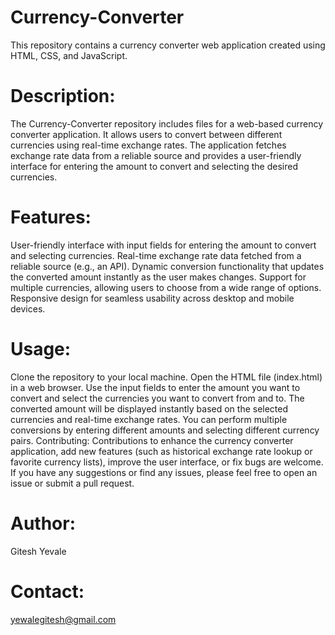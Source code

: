 # Currency-Converter

This repository contains a currency converter web application created using HTML, CSS, and JavaScript.

# Description:
The Currency-Converter repository includes files for a web-based currency converter application. It allows users to convert between different currencies using real-time exchange rates. The application fetches exchange rate data from a reliable source and provides a user-friendly interface for entering the amount to convert and selecting the desired currencies.

# Features:

User-friendly interface with input fields for entering the amount to convert and selecting currencies.
Real-time exchange rate data fetched from a reliable source (e.g., an API).
Dynamic conversion functionality that updates the converted amount instantly as the user makes changes.
Support for multiple currencies, allowing users to choose from a wide range of options.
Responsive design for seamless usability across desktop and mobile devices.

# Usage:

Clone the repository to your local machine.
Open the HTML file (index.html) in a web browser.
Use the input fields to enter the amount you want to convert and select the currencies you want to convert from and to.
The converted amount will be displayed instantly based on the selected currencies and real-time exchange rates.
You can perform multiple conversions by entering different amounts and selecting different currency pairs.
Contributing:
Contributions to enhance the currency converter application, add new features (such as historical exchange rate lookup or favorite currency lists), improve the user interface, or fix bugs are welcome. If you have any suggestions or find any issues, please feel free to open an issue or submit a pull request.


# Author: 
Gitesh Yevale

# Contact:
yewalegitesh@gmail.com
